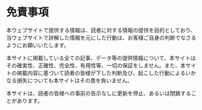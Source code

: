 # 免責事項

本ウェブサイトで提供する情報は、読者に対する情報の提供を目的としており、当ウェブサイトで詳解した情報を元にした行動は、お客様ご自身の判断でなさるようにお願いいたします。

本サイトに掲載している全ての記事、データ等の提供情報について、本サイトはその確実性、正確性、完全性、有用性等、一切の保証をしません。また、本サイトの掲載内容に基づいて読者の皆様が下した判断及び、起こした行動によるいかなる損失についても本サイトはその責を負いません。

本サイトは、読者の皆様への事前の告示なしに更新を停止、あるいは閉鎖することがあります。

